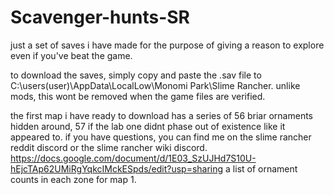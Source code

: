# Scavenger-hunts-SR
just a set of saves i have made for the purpose of giving a reason to explore even if you've beat the game.

to download the saves, simply copy and paste the .sav file to C:\users\(user)\AppData\LocalLow\Monomi Park\Slime Rancher. unlike mods, this wont be removed when the game files are verified.


the first map i have ready to download has a series of 56 briar ornaments hidden around, 57 if the lab one didnt phase out of existence like it appeared to. if you have questions, you can find me on the slime rancher reddit discord or the slime rancher wiki discord.
https://docs.google.com/document/d/1E03_SzUJHd7S10U-hEjcTAp62UMiRgYqkcIMckESpds/edit?usp=sharing a list of ornament counts in each zone for map 1.
